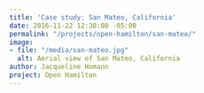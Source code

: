 ```yaml
---
title: 'Case study: San Mateo, California'
date: 2016-11-22 12:30:00 -05:00
permalink: "/projects/open-hamilton/san-mateo/"
image:
- file: "/media/san-mateo.jpg"
  alt: Aerial view of San Mateo, California
author: Jacqueline Homann
project: Open Hamilton
---
```


